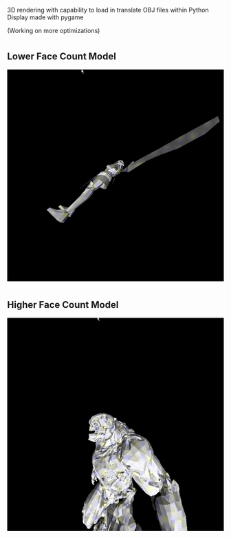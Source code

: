 3D rendering with capability to load in translate OBJ files within Python
Display made with pygame

(Working on more optimizations)

# #
## Lower Face Count Model ##
![](media/Gabriel.gif)

# #
## Higher Face Count Model ##
![](media/Hellknight.gif)

